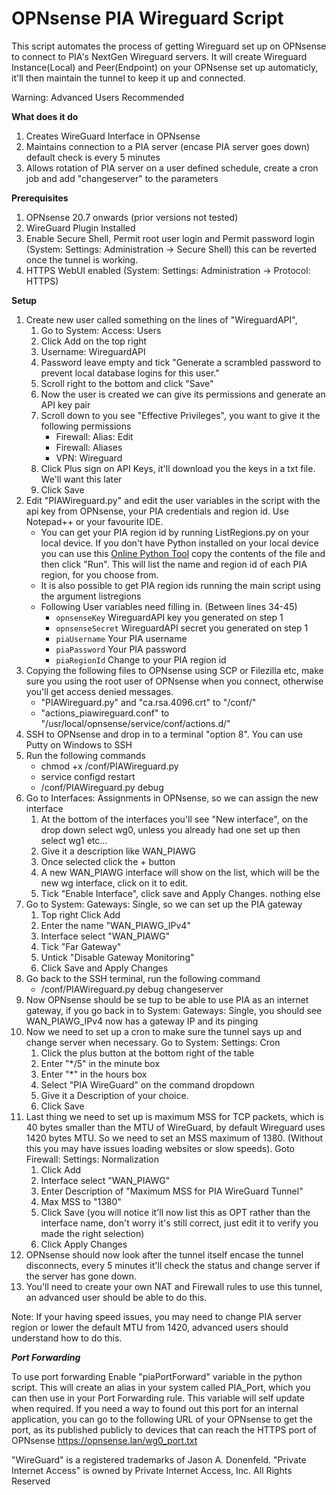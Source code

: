 OPNsense PIA Wireguard Script
===
This script automates the process of getting Wireguard set up on OPNsense to connect to PIA's NextGen Wireguard servers.
It will create Wireguard Instance(Local) and Peer(Endpoint) on your OPNsense set up automaticly, it'll then maintain the tunnel to keep it up and connected.

Warning: Advanced Users Recommended

**What does it do**
 1. Creates WireGuard Interface in OPNsense
 2. Maintains connection to a PIA server (encase PIA server goes down) default check is every 5 minutes
 3. Allows rotation of PIA server on a user defined schedule, create a cron job and add "changeserver" to the parameters

**Prerequisites**
 1. OPNsense 20.7 onwards (prior versions not tested)
 2. WireGuard Plugin Installed
 3. Enable Secure Shell, Permit root user login and Permit password login (System: Settings: Administration -> Secure Shell) this can be reverted once the tunnel is working.
 4. HTTPS WebUI enabled (System: Settings: Administration -> Protocol: HTTPS)

**Setup**
 1. Create new user called something on the lines of "WireguardAPI",
     1. Go to  System: Access: Users
     2. Click Add on the top right
     3. Username: WireguardAPI
     4. Password leave empty and tick "Generate a scrambled password to prevent local database logins for this user."
     5. Scroll right to the bottom and click "Save"
     6. Now the user is created we can give its permissions and generate an API key pair
     7. Scroll down to you see "Effective Privileges", you want to give it the following permissions
         - Firewall: Alias: Edit
         - Firewall: Aliases
         - VPN: Wireguard
     8. Click Plus sign on API Keys, it'll download you the keys in a txt file. We'll want this later
     9. Click Save
 2. Edit "PIAWireguard.py" and edit the user variables in the script with the api key from OPNsense, your PIA credentials and region id. Use Notepad++ or your favourite IDE.
     - You can get your PIA region id by running ListRegions.py on your local device. If you don't have Python installed on your local device you can use this [Online Python Tool](https://www.programiz.com/python-programming/online-compiler/) copy the contents of the file and then click "Run". This will list the name and region id of each PIA region, for you choose from.
     - It is also possible to get PIA region ids running the main script using the argument listregions
     - Following User variables need filling in. (Between lines 34-45)
         - `opnsenseKey` WireguardAPI key you generated on step 1
         - `opnsenseSecret` WireguardAPI secret you generated on step 1
         - `piaUsername` Your PIA username
         - `piaPassword` Your PIA password
         - `piaRegionId` Change to your PIA region id
 3. Copying the following files to OPNsense using SCP or Filezilla etc, make sure you using the root user of OPNsense when you connect, otherwise you'll get access denied messages.
     - "PIAWireguard.py" and "ca.rsa.4096.crt" to "/conf/"
     - "actions_piawireguard.conf" to "/usr/local/opnsense/service/conf/actions.d/"
 4. SSH to OPNsense and drop in to a terminal "option 8". You can use Putty on Windows to SSH
 5. Run the following commands
     - chmod +x /conf/PIAWireguard.py
     - service configd restart
     - /conf/PIAWireguard.py debug
 6. Go to Interfaces: Assignments in OPNsense, so we can assign the new interface
     1. At the bottom of the interfaces you'll see "New interface", on the drop down select wg0, unless you already had one set up then select wg1 etc...
     2. Give it a description like WAN_PIAWG
     3. Once selected click the + button
     4. A new WAN_PIAWG interface will show on the list, which will be the new wg interface, click on it to edit.
     5. Tick "Enable Interface", click save and Apply Changes. nothing else
 7. Go to System: Gateways: Single, so we can set up the PIA gateway
     1. Top right Click Add
     2. Enter the name "WAN_PIAWG_IPv4"
     3. Interface select "WAN_PIAWG"
     4. Tick "Far Gateway"
     5. Untick "Disable Gateway Monitoring"
     6. Click Save and Apply Changes
 8. Go back to the SSH terminal, run the following command
     - /conf/PIAWireguard.py debug changeserver
 9. Now OPNsense should be se tup to be able to use PIA as an internet gateway, if you go back in to System: Gateways: Single, you should see WAN_PIAWG_IPv4 now has a gateway IP and its pinging
 10. Now we need to set up a cron to make sure the tunnel says up and change server when necessary. Go to System: Settings: Cron
     1. Click the plus button at the bottom right of the table
     2. Enter "*/5" in the minute box
     3. Enter "*" in the hours box
     4. Select "PIA WireGuard" on the command dropdown
     5. Give it a Description of your choice.
     6. Click Save
 11. Last thing we need to set up is maximum MSS for TCP packets, which is 40 bytes smaller than the MTU of WireGuard, by default Wireguard uses 1420 bytes MTU. So we need to set an MSS maximum of 1380. (Without this you may have issues loading websites or slow speeds).
 Goto Firewall: Settings: Normalization
     1. Click Add
     2. Interface select "WAN_PIAWG"
     3. Enter Description of "Maximum MSS for PIA WireGuard Tunnel"
     4. Max MSS to "1380"
     5. Click Save (you will notice it'll now list this as OPT rather than the interface name, don't worry it's still correct, just edit it to verify you made the right selection)
     6. Click Apply Changes
 12. OPNsense should now look after the tunnel itself encase the tunnel disconnects, every 5 minutes it'll check the status and change server if the server has gone down.
 13. You'll need to create your own NAT and Firewall rules to use this tunnel, an advanced user should be able to do this.

 Note: If your having speed issues, you may need to change PIA server region or lower the default MTU from 1420, advanced users should understand how to do this. 

***Port Forwarding***

To use port forwarding Enable "piaPortForward" variable in the python script. This will create an alias in your system called PIA_Port, which you can then use in your Port Forwarding rule. This variable will self update when required.
If you need a way to found out this port for an internal application, you can go to the following URL of your OPNsense to get the port, as its published publicly to devices that can reach the HTTPS port of OPNsense
https://opnsense.lan/wg0_port.txt

"WireGuard" is a registered trademarks of Jason A. Donenfeld.
"Private Internet Access" is owned by Private Internet Access, Inc. All Rights Reserved
